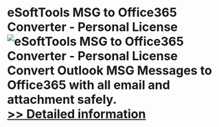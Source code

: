 # eSoftTools MSG to Office365 Converter - Personal License<br />![eSoftTools MSG to Office365 Converter - Personal License](https://mycommerce.akamaized.net/api/pimages/P300877000/BIG/300877000.GIF)<br />Convert Outlook MSG Messages to Office365 with all email and attachment safely.<br />[>> Detailed information](https://secure.shareit.com/shareit/product.html?productid=300877000&affiliateid=200057808)